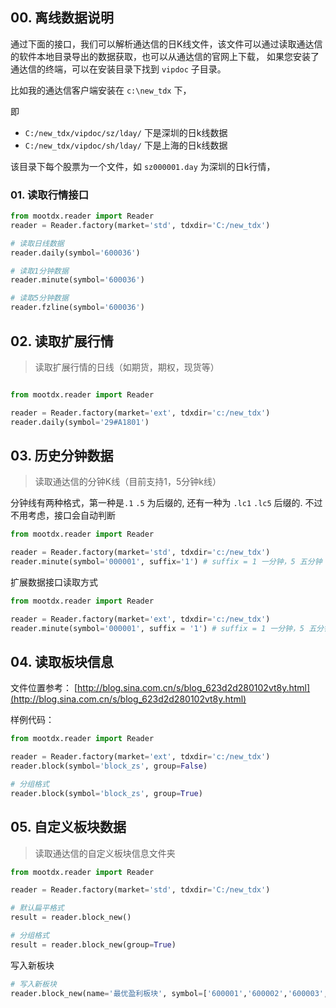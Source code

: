 
## 00. 离线数据说明

通过下面的接口，我们可以解析通达信的日K线文件，该文件可以通过读取通达信的软件本地目录导出的数据获取，也可以从通达信的官网上下载， 如果您安装了通达信的终端，可以在安装目录下找到 `vipdoc` 子目录。

比如我的通达信客户端安装在 `c:\new_tdx` 下，

即

- `C:/new_tdx/vipdoc/sz/lday/` 下是深圳的日k线数据
- `C:/new_tdx/vipdoc/sh/lday/` 下是上海的日k线数据

该目录下每个股票为一个文件，如 `sz000001.day` 为深圳的日k行情，

### 01. 读取行情接口

```python
from mootdx.reader import Reader
reader = Reader.factory(market='std', tdxdir='C:/new_tdx')

# 读取日线数据
reader.daily(symbol='600036')

# 读取1分钟数据
reader.minute(symbol='600036')

# 读取5分钟数据
reader.fzline(symbol='600036')
```

## 02. 读取扩展行情

> 读取扩展行情的日线（如期货，期权，现货等）

```python

from mootdx.reader import Reader

reader = Reader.factory(market='ext', tdxdir='c:/new_tdx')
reader.daily(symbol='29#A1801')
```

## 03. 历史分钟数据

> 读取通达信的分钟K线（目前支持1，5分钟k线）

分钟线有两种格式，第一种是`.1` `.5` 为后缀的, 还有一种为 `.lc1` `.lc5` 后缀的.
不过不用考虑，接口会自动判断

```python
from mootdx.reader import Reader

reader = Reader.factory(market='std', tdxdir='c:/new_tdx')
reader.minute(symbol='000001', suffix='1') # suffix = 1 一分钟，5 五分钟
```

扩展数据接口读取方式

```python
from mootdx.reader import Reader

reader = Reader.factory(market='ext', tdxdir='c:/new_tdx')
reader.minute(symbol='000001', suffix = '1') # suffix = 1 一分钟，5 五分钟
```

## 04. 读取板块信息

文件位置参考： [http://blog.sina.com.cn/s/blog_623d2d280102vt8y.html](http://blog.sina.com.cn/s/blog_623d2d280102vt8y.html)

样例代码：

```python
from mootdx.reader import Reader

reader = Reader.factory(market='ext', tdxdir='c:/new_tdx')
reader.block(symbol='block_zs', group=False)
```

```python
# 分组格式
reader.block(symbol='block_zs', group=True)
```

## 05. 自定义板块数据

> 读取通达信的自定义板块信息文件夹

```python
from mootdx.reader import Reader

reader = Reader.factory(market='std', tdxdir='C:/new_tdx')

# 默认扁平格式
result = reader.block_new()

# 分组格式
result = reader.block_new(group=True)
```

写入新板块

```python
# 写入新板块
reader.block_new(name='最优盈利板块', symbol=['600001','600002','600003','600004',])
```
